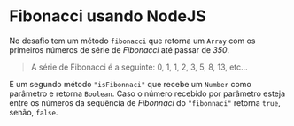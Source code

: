 # Fibonacci usando NodeJS

No desafio tem um método `fibonacci` que retorna um `Array` com os primeiros números de série de *Fibonacci* até passar de *350*.

> A série de Fibonacci é a seguinte: 0, 1, 1, 2, 3, 5, 8, 13, etc...

E um segundo método `"isFibonnaci"` que recebe um `Number` como parâmetro e retorna `Boolean`.
Caso o número recebido por parâmetro esteja entre os números da sequência de *Fibonnaci* do `"fibonnaci"` retorna `true`, senão, `false`.